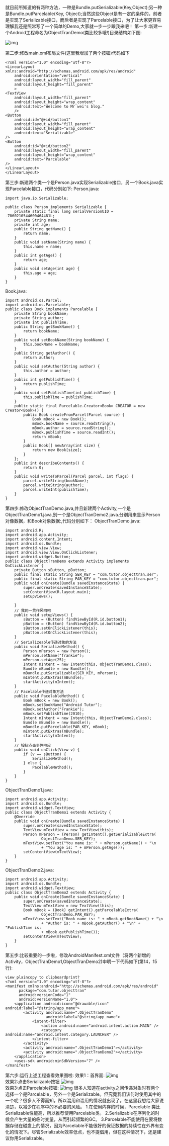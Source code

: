 就目前所知道的有两种方法，一种是Bundle.putSerializable(Key,Object);另一种是Bundle.putParcelable(Key, Object);当然这些Object是有一定的条件的，前者是实现了Serializable接口，而后者是实现了Parcelable接口，为了让大家更容易理解我还是照常写了一个简单的Demo,大家就一步一步跟我来吧！
第一步:新建一个Android工程命名为ObjectTranDemo(类比较多哦!)目录结构如下图:

![img](http://emanual.github.io/md-android/img/component_intent/10_intent.jpg)  

第二步:修改main.xml布局文件(这里我增加了两个按钮)代码如下
```  
<?xml version="1.0" encoding="utf-8"?>  
<LinearLayout xmlns:android="http://schemas.android.com/apk/res/android"  
    android:orientation="vertical"
    android:layout_width="fill_parent"
    android:layout_height="fill_parent"
    >
<TextView    
    android:layout_width="fill_parent"
    android:layout_height="wrap_content"
    android:text="Welcome to Mr wei's blog."
    />
<Button  
    android:id="@+id/button1"
    android:layout_width="fill_parent"
    android:layout_height="wrap_content"
    android:text="Serializable"
/>  
<Button  
    android:id="@+id/button2"
    android:layout_width="fill_parent"
    android:layout_height="wrap_content"
    android:text="Parcelable"
/>  
</LinearLayout> 
</LinearLayout>   
```
第三步:新建两个类一个是Person.java实现Serializable接口，另一个Book.java实现Parcelable接口，代码分别如下:
Person.java:
```  
import java.io.Serializable;

public class Person implements Serializable {
	private static final long serialVersionUID = -7060210544600464481L;
	private String name;
	private int age;
	public String getName() {
		return name;
	}
	public void setName(String name) {
		this.name = name;
	}
	public int getAge() {
		return age;
	}
	public void setAge(int age) {
		this.age = age;
	}
}
```
Book.java:
```  
import android.os.Parcel;
import android.os.Parcelable;
public class Book implements Parcelable {
	private String bookName;
	private String author;
	private int publishTime;
	public String getBookName() {
		return bookName;
	}
	public void setBookName(String bookName) {
		this.bookName = bookName;
	}
	public String getAuthor() {
		return author;
	}
	public void setAuthor(String author) {
		this.author = author;
	}
	public int getPublishTime() {
		return publishTime;
	}
	public void setPublishTime(int publishTime) {
		this.publishTime = publishTime;
	}
	public static final Parcelable.Creator<Book> CREATOR = new Creator<Book>() {
		public Book createFromParcel(Parcel source) {
			Book mBook = new Book();
			mBook.bookName = source.readString();
			mBook.author = source.readString();
			mBook.publishTime = source.readInt();
			return mBook;
		}
		public Book[] newArray(int size) {
			return new Book[size];
		}
	};
	public int describeContents() {
		return 0;
	}
	public void writeToParcel(Parcel parcel, int flags) {
		parcel.writeString(bookName);
		parcel.writeString(author);
		parcel.writeInt(publishTime);
	}
}
```
第四步:修改ObjectTranDemo.java,并且新建两个Activity,一个是ObjectTranDemo1.java,别一个是ObjectTranDemo2.java.分别用来显示Person对像数据，和Book对象数据:,代码分别如下：
ObjectTranDemo.java:
```  
import android.R;
import android.app.Activity;
import android.content.Intent;
import android.os.Bundle;
import android.view.View;
import android.view.View.OnClickListener;
import android.widget.Button;
public class ObjectTranDemo extends Activity implements OnClickListener {
	private Button sButton, pButton;
	public final static String SER_KEY = "com.tutor.objecttran.ser";
	public final static String PAR_KEY = "com.tutor.objecttran.par";
	public void onCreate(Bundle savedInstanceState) {
		super.onCreate(savedInstanceState);
		setContentView(R.layout.main);
		setupViews();

	}
	// 我的一贯作风呵呵
	public void setupViews() {
		sButton = (Button) findViewById(R.id.button1);
		pButton = (Button) findViewById(R.id.button2);
		sButton.setOnClickListener(this);
		pButton.setOnClickListener(this);
	}
	// Serializeable传递对象的方法
	public void SerializeMethod() {
		Person mPerson = new Person();
		mPerson.setName("frankie");
		mPerson.setAge(25);
		Intent mIntent = new Intent(this, ObjectTranDemo1.class);
		Bundle mBundle = new Bundle();
		mBundle.putSerializable(SER_KEY, mPerson);
		mIntent.putExtras(mBundle);
		startActivity(mIntent);
	}
	// Pacelable传递对象方法
	public void PacelableMethod() {
		Book mBook = new Book();
		mBook.setBookName("Android Tutor");
		mBook.setAuthor("Frankie");
		mBook.setPublishTime(2010);
		Intent mIntent = new Intent(this, ObjectTranDemo2.class);
		Bundle mBundle = new Bundle();
		mBundle.putParcelable(PAR_KEY, mBook);
		mIntent.putExtras(mBundle);
		startActivity(mIntent);
	}
	// 铵钮点击事件响应
	public void onClick(View v) {
		if (v == sButton) {
			SerializeMethod();
		} else {
			PacelableMethod();
		}
	}
}
```
ObjectTranDemo1.java:
```  
import android.app.Activity;
import android.os.Bundle;
import android.widget.TextView;
public class ObjectTranDemo1 extends Activity {
	@Override
	public void onCreate(Bundle savedInstanceState) {
		super.onCreate(savedInstanceState);
		TextView mTextView = new TextView(this);
		Person mPerson = (Person) getIntent().getSerializableExtra(
				ObjectTranDemo.SER_KEY);
		mTextView.setText("You name is: " + mPerson.getName() + "\n
				+ "You age is: " + mPerson.getAge());
		setContentView(mTextView);
	}
}
```
ObjectTranDemo2.java:
```  
import android.app.Activity;
import android.os.Bundle;
import android.widget.TextView;
public class ObjectTranDemo2 extends Activity {
	public void onCreate(Bundle savedInstanceState) {
		super.onCreate(savedInstanceState);
		TextView mTextView = new TextView(this);
		Book mBook = (Book) getIntent().getParcelableExtra(
				ObjectTranDemo.PAR_KEY);
		mTextView.setText("Book name is: " + mBook.getBookName() + "\n
				+ "Author is: " + mBook.getAuthor() + "\n" + "PublishTime is:
				+ mBook.getPublishTime());
		setContentView(mTextView);
	}
}
```
第五步:比较重要的一步啦，修改AndroidManifest.xml文件（将两个新增的Activity，ObjectTranDemo1,ObjectTranDemo2)申明一下代码如下(第14，15行):
```  
view plaincopy to clipboardprint?
<?xml version="1.0" encoding="utf-8"?>  
<manifest xmlns:android="http://schemas.android.com/apk/res/android"  
      package="com.tutor.objecttran"
      android:versionCode="1"
      android:versionName="1.0">
    <application android:icon="@drawable/icon" android:label="@string/app_name">
        <activity android:name=".ObjectTranDemo"
                  android:label="@string/app_name">
            <intent-filter>
                <action android:name="android.intent.action.MAIN" />
                <category android:name="android.intent.category.LAUNCHER" />
            </intent-filter>
        </activity>
        <activity android:name=".ObjectTranDemo1"></activity>
        <activity android:name=".ObjectTranDemo2"></activity>
    </application>
    <uses-sdk android:minSdkVersion="7" />
</manifest>  
``` 
第六步:运行上述工程查看效果图啦:
效果1：首界面:
![img](http://emanual.github.io/md-android/img/component_intent/10_intent2.jpg)  
效果2:点击Serializable按钮
![img](http://emanual.github.io/md-android/img/component_intent/10_intent3.jpg)  
效果3:点击Parcelable按钮:
![img](http://emanual.github.io/md-android/img/component_intent/10_intent4.jpg) 
很多人知道在activity之间传递对象时有两个选择一个是Parcelable，另外一个是Serializable。但究竟我们该何时使用其中的一个呢？很多人不得而知，所以混用和滥用的情况就出现了。在这里我想给大家说清楚，以减少在程序中的不必要的风险。
1.在使用内存的时候，Parcelable 类比Serializable性能高，所以推荐使用Parcelable类。
2.Serializable在序列化的时候会产生大量的临时变量，从而引起频繁的GC。
3.Parcelable不能使用在要将数据存储在磁盘上的情况，因为Parcelable不能很好的保证数据的持续性在外界有变化的情况下。尽管Serializable效率低点，也不提倡用，但在这种情况下，还是建议你用Serializable。
